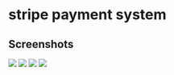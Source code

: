 # stripe payment system

## Screenshots
![](screenshots/pic1.jpg)
![](screenshots/pic2.jpg)
![](screenshots/pic3.jpg)
![](screenshots/pic4.jpg)
